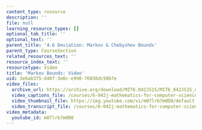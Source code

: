 ```yaml
---
content_type: resource
description: ''
file: null
learning_resource_types: []
optional_tab_title: ''
optional_text: ''
parent_title: '4.6 Deviation: Markov & Chebyshev Bounds'
parent_type: CourseSection
related_resources_text: ''
resource_index_text: ''
resourcetype: Video
title: 'Markov Bounds: Video'
uid: 3e6ab375-d48f-3e8c-e990-76036dc50b7e
video_files:
  archive_url: https://archive.org/download/MIT6.042JS15/MIT6_042JS15_deviationmarkov_video_ipod.mp4
  video_captions_file: /courses/6-042j-mathematics-for-computer-science-spring-2015/26c4b52a86e25edda2463089af861346_m07lrb7m0D0.vtt
  video_thumbnail_file: https://img.youtube.com/vi/m07lrb7m0D0/default.jpg
  video_transcript_file: /courses/6-042j-mathematics-for-computer-science-spring-2015/21185c10c5aecf3e495de123daa67127_m07lrb7m0D0.pdf
video_metadata:
  youtube_id: m07lrb7m0D0
---
```


